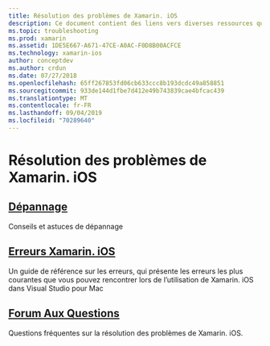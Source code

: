 ```yaml
---
title: Résolution des problèmes de Xamarin. iOS
description: Ce document contient des liens vers diverses ressources qui fournissent des informations de dépannage pour Xamarin. iOS, une liste des erreurs potentielles lors de la création d’applications Xamarin. iOS et des questions fréquemment posées.
ms.topic: troubleshooting
ms.prod: xamarin
ms.assetid: 1DE5E667-A671-47CE-A0AC-F0D8B00ACFCE
ms.technology: xamarin-ios
author: conceptdev
ms.author: crdun
ms.date: 07/27/2018
ms.openlocfilehash: 65ff267853fd06cb633ccc8b193dcdc49a858851
ms.sourcegitcommit: 933de144d1fbe7d412e49b743839cae4bfcac439
ms.translationtype: MT
ms.contentlocale: fr-FR
ms.lasthandoff: 09/04/2019
ms.locfileid: "70289640"
---
```

# <a name="troubleshooting-xamarinios"></a>Résolution des problèmes de Xamarin. iOS

## <a name="troubleshootingiostroubleshootingtroubleshootingmd"></a>[Dépannage](~/ios/troubleshooting/troubleshooting.md)

Conseils et astuces de dépannage

## <a name="xamarinios-errorsiostroubleshootingmtouch-errorsmd"></a>[Erreurs Xamarin. iOS](~/ios/troubleshooting/mtouch-errors.md)

Un guide de référence sur les erreurs, qui présente les erreurs les plus courantes que vous pouvez rencontrer lors de l’utilisation de Xamarin. iOS dans Visual Studio pour Mac

## <a name="frequently-asked-questionsquestionsindexmd"></a>[Forum Aux Questions](questions/index.md)

Questions fréquentes sur la résolution des problèmes de Xamarin. iOS.

